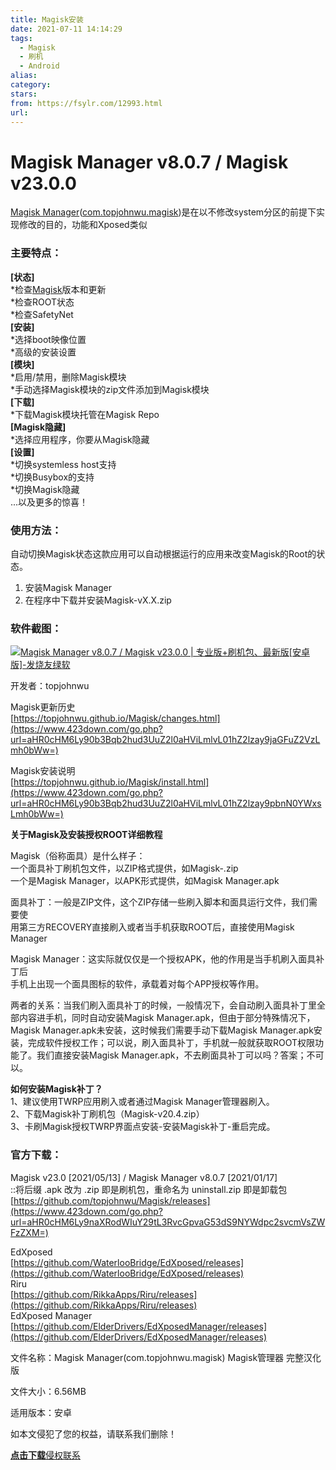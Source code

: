 ```yaml
---
title: Magisk安装
date: 2021-07-11 14:14:29
tags:
  - Magisk
  - 刷机
  - Android
alias: 
category: 
stars: 
from: https://fsylr.com/12993.html
url: 
---
```

# Magisk Manager v8.0.7 / Magisk v23.0.0

[Magisk Manager](https://fsylr.com/tag/magisk-manager "浏览关于“Magisk Manager”的文章")([com.topjohnwu.magisk](https://fsylr.com/tag/com-topjohnwu-magisk "浏览关于“com.topjohnwu.magisk”的文章"))是在以不修改system分区的前提下实现修改的目的，功能和Xposed类似

### 主要特点：  

**\[状态\]**  
\*检查[Magisk](https://fsylr.com/tag/magisk "浏览关于“Magisk”的文章")版本和更新  
\*检查ROOT状态  
\*检查SafetyNet  
**\[安装\]**  
\*选择boot映像位置  
\*高级的安装设置  
**\[模块\]**  
\*启用/禁用，删除Magisk模块  
\*手动选择Magisk模块的zip文件添加到Magisk模块  
**\[下载\]**  
\*下载Magisk模块托管在Magisk Repo  
**\[Magisk隐藏\]**  
\*选择应用程序，你要从Magisk隐藏  
**\[设置\]**  
\*切换systemless host支持  
\*切换Busybox的支持  
\*切换Magisk隐藏  
...以及更多的惊喜！

### 使用方法：  

自动切换Magisk状态这款应用可以自动根据运行的应用来改变Magisk的Root的状态。

1.  安装Magisk Manager
2.  在程序中下载并安装Magisk-vX.X.zip

### 软件截图：  

[![Magisk Manager v8.0.7 / Magisk v23.0.0 | 专业版+刷机包、最新版[安卓版]-发烧友绿软](https://img.fsylr.com/wp-content/uploads/2020/02/2020083122405435.jpg)](https://img.fsylr.com/wp-content/uploads/2020/02/2020083122405435.jpg "Magisk Manager v8.0.7 / Magisk v23.0.0 | 专业版+刷机包、最新版[安卓版]")

开发者：topjohnwu

Magisk更新历史  
[https://topjohnwu.github.io/Magisk/changes.html](https://www.423down.com/go.php?url=aHR0cHM6Ly90b3Bqb2hud3UuZ2l0aHViLmlvL01hZ2lzay9jaGFuZ2VzLmh0bWw=)

Magisk安装说明  
[https://topjohnwu.github.io/Magisk/install.html](https://www.423down.com/go.php?url=aHR0cHM6Ly90b3Bqb2hud3UuZ2l0aHViLmlvL01hZ2lzay9pbnN0YWxsLmh0bWw=)

**关于Magisk及安装授权ROOT详细教程**

Magisk（俗称面具）是什么样子：  
一个面具补丁刷机包文件，以ZIP格式提供，如Magisk-.zip  
一个是Magisk Manager，以APK形式提供，如Magisk Manager.apk

面具补丁：一般是ZIP文件，这个ZIP存储一些刷入脚本和面具运行文件，我们需要使  
用第三方RECOVERY直接刷入或者当手机获取ROOT后，直接使用Magisk Manager

Magisk Manager：这实际就仅仅是一个授权APK，他的作用是当手机刷入面具补丁后  
手机上出现一个面具图标的软件，承载着对每个APP授权等作用。

两者的关系：当我们刷入面具补丁的时候，一般情况下，会自动刷入面具补丁里全部内容进手机，同时自动安装Magisk Manager.apk，但由于部分特殊情况下，Magisk Manager.apk未安装，这时候我们需要手动下载Magisk Manager.apk安装，完成软件授权工作；可以说，刷入面具补丁，手机就一般就获取ROOT权限功能了。我们直接安装Magisk Manager.apk，不去刷面具补丁可以吗？答案；不可以。

**如何安装Magisk补丁？**  
1、建议使用TWRP应用刷入或者通过Magisk Manager管理器刷入。  
2、下载Magisk补丁刷机包（Magisk-v20.4.zip）  
3、卡刷Magisk授权TWRP界面点安装-安装Magisk补丁-重启完成。

### 官方下载：  

Magisk v23.0 \[2021/05/13\] / Magisk Manager v8.0.7 \[2021/01/17\]  
::将后缀 .apk 改为 .zip 即是刷机包，重命名为 uninstall.zip 即是卸载包  
[https://github.com/topjohnwu/Magisk/releases](https://www.423down.com/go.php?url=aHR0cHM6Ly9naXRodWIuY29tL3RvcGpvaG53dS9NYWdpc2svcmVsZWFzZXM=)

EdXposed  
[https://github.com/WaterlooBridge/EdXposed/releases](https://github.com/WaterlooBridge/EdXposed/releases)  
Riru  
[https://github.com/RikkaApps/Riru/releases](https://github.com/RikkaApps/Riru/releases)  
EdXposed Manager  
[https://github.com/ElderDrivers/EdXposedManager/releases](https://github.com/ElderDrivers/EdXposedManager/releases)

  

文件名称：Magisk Manager(com.topjohnwu.magisk) Magisk管理器 完整汉化版

文件大小：6.56MB

适用版本：安卓

如本文侵犯了您的权益，请联系我们删除！

**[点击下载](https://fsylr.com/download.php?id=12993 "Magisk Manager(com.topjohnwu.magisk) Magisk管理器 完整汉化版")**[侵权联系](https://fsylr.com/qqlx "<strong><a class=")